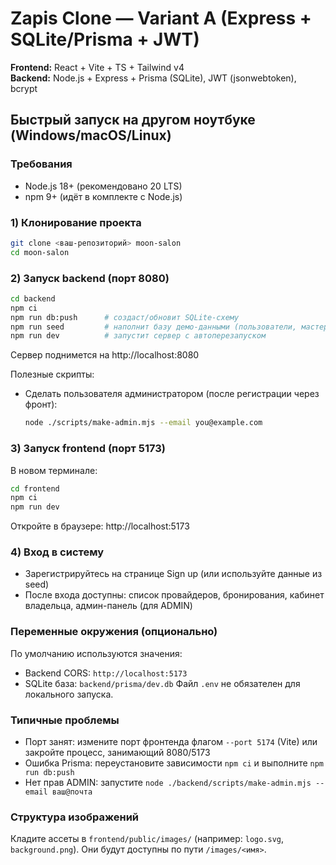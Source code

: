 # Zapis Clone — Variant A (Express + SQLite/Prisma + JWT)

**Frontend:** React + Vite + TS + Tailwind v4  
**Backend:** Node.js + Express + Prisma (SQLite), JWT (jsonwebtoken), bcrypt

## Быстрый запуск на другом ноутбуке (Windows/macOS/Linux)

### Требования

- Node.js 18+ (рекомендовано 20 LTS)
- npm 9+ (идёт в комплекте с Node.js)

### 1) Клонирование проекта

```bash
git clone <ваш-репозиторий> moon-salon
cd moon-salon
```

### 2) Запуск backend (порт 8080)

```bash
cd backend
npm ci
npm run db:push      # создаст/обновит SQLite-схему
npm run seed         # наполнит базу демо-данными (пользователи, мастера, услуги)
npm run dev          # запустит сервер с автоперезапуском
```

Сервер поднимется на http://localhost:8080

Полезные скрипты:

- Сделать пользователя администратором (после регистрации через фронт):
  ```bash
  node ./scripts/make-admin.mjs --email you@example.com
  ```

### 3) Запуск frontend (порт 5173)

В новом терминале:

```bash
cd frontend
npm ci
npm run dev
```

Откройте в браузере: http://localhost:5173

### 4) Вход в систему

- Зарегистрируйтесь на странице Sign up (или используйте данные из seed)
- После входа доступны: список провайдеров, бронирования, кабинет владельца, админ-панель (для ADMIN)

### Переменные окружения (опционально)

По умолчанию используются значения:

- Backend CORS: `http://localhost:5173`
- SQLite база: `backend/prisma/dev.db`
  Файл `.env` не обязателен для локального запуска.

### Типичные проблемы

- Порт занят: измените порт фронтенда флагом `--port 5174` (Vite) или закройте процесс, занимающий 8080/5173
- Ошибка Prisma: переустановите зависимости `npm ci` и выполните `npm run db:push`
- Нет прав ADMIN: запустите `node ./backend/scripts/make-admin.mjs --email ваш@почта`

### Структура изображений

Кладите ассеты в `frontend/public/images/` (например: `logo.svg`, `background.png`). Они будут доступны по пути `/images/<имя>`.
